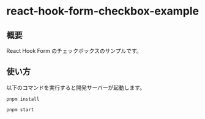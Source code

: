 # react-hook-form-checkbox-example

## 概要

React Hook Form のチェックボックスのサンプルです。


## 使い方

以下のコマンドを実行すると開発サーバーが起動します。

```
pnpm install

pnpm start
```
